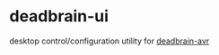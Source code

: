 # deadbrain-ui

desktop control/configuration utility for [deadbrain-avr](https://github.com/demon36/deadbrain-avr)
